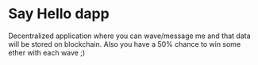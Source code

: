 # Say Hello dapp
Decentralized application where you can wave/message me and that data will be stored on blockchain.
Also you have a 50% chance to win some ether with each wave ;)
